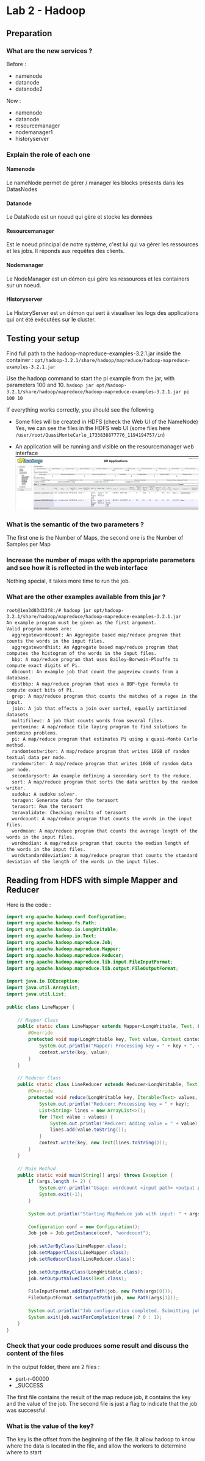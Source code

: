 # Lab 2 - Hadoop

## Preparation
### What are the new services ?

Before : 
- namenode
- datanode
- datanode2

Now :
- namenode
- datanode
- resourcemanager
- nodemanager1
- historyserver

### Explain the role of each one
#### Namenode
Le nameNode permet de gérer / manager les blocks présents dans les DatasNodes
#### Datanode
Le DataNode est un noeud qui gère et stocke les données
#### Resourcemanager
Est le noeud principal de notre système, c'est lui qui va gérer les ressources et les jobs. Il réponds aux requêtes des clients.
[](https://hadoop.apache.org/docs/current/hadoop-yarn/hadoop-yarn-site/YARN.html)
#### Nodemanager
Le NodeManager est un démon qui gère les ressources et les containers sur un noeud.
#### Historyserver
Le HistoryServer est un démon qui sert à visualiser les logs des applications qui ont été exécutées sur le cluster.

## Testing your setup
Find full path to the hadoop-mapreduce-examples-3.2.1.jar inside the container : `opt/hadoop-3.2.1/share/hadoop/mapreduce/hadoop-mapreduce-examples-3.2.1.jar`

Use the hadoop command to start the pi example from the jar, with parameters 100 and 10. 
`hadoop jar opt/hadoop-3.2.1/share/hadoop/mapreduce/hadoop-mapreduce-examples-3.2.1.jar pi 100 10`

If everything works correctly, you should see the following
- Some files will be created in HDFS (check the Web UI of the NameNode)
Yes, we can see the files in the HDFS web UI (some files here `/user/root/QuasiMonteCarlo_1733838877776_1194194757/in`)

- An application will be running and visible on the resourcemanager web interface
![](./docs/hadoop_process.png)

### What is the semantic of the two parameters ?
The first one is the Number of Maps, the second one is the Number of Samples per Map

### Increase the number of maps with the appropriate parameters and see how it is reflected in the web interface
Nothing special, it takes more time to run the job.

### What are the other examples available from this jar ?
```shell
root@1ea3d03d33f8:/# hadoop jar opt/hadoop-3.2.1/share/hadoop/mapreduce/hadoop-mapreduce-examples-3.2.1.jar
An example program must be given as the first argument.
Valid program names are:
  aggregatewordcount: An Aggregate based map/reduce program that counts the words in the input files.
  aggregatewordhist: An Aggregate based map/reduce program that computes the histogram of the words in the input files.
  bbp: A map/reduce program that uses Bailey-Borwein-Plouffe to compute exact digits of Pi.
  dbcount: An example job that count the pageview counts from a database.
  distbbp: A map/reduce program that uses a BBP-type formula to compute exact bits of Pi.
  grep: A map/reduce program that counts the matches of a regex in the input.
  join: A job that effects a join over sorted, equally partitioned datasets
  multifilewc: A job that counts words from several files.
  pentomino: A map/reduce tile laying program to find solutions to pentomino problems.
  pi: A map/reduce program that estimates Pi using a quasi-Monte Carlo method.
  randomtextwriter: A map/reduce program that writes 10GB of random textual data per node.
  randomwriter: A map/reduce program that writes 10GB of random data per node.
  secondarysort: An example defining a secondary sort to the reduce.
  sort: A map/reduce program that sorts the data written by the random writer.
  sudoku: A sudoku solver.
  teragen: Generate data for the terasort
  terasort: Run the terasort
  teravalidate: Checking results of terasort
  wordcount: A map/reduce program that counts the words in the input files.
  wordmean: A map/reduce program that counts the average length of the words in the input files.
  wordmedian: A map/reduce program that counts the median length of the words in the input files.
  wordstandarddeviation: A map/reduce program that counts the standard deviation of the length of the words in the input files.
```

## Reading from HDFS with simple Mapper and Reducer 

Here is the code :

```java
import org.apache.hadoop.conf.Configuration;
import org.apache.hadoop.fs.Path;
import org.apache.hadoop.io.LongWritable;
import org.apache.hadoop.io.Text;
import org.apache.hadoop.mapreduce.Job;
import org.apache.hadoop.mapreduce.Mapper;
import org.apache.hadoop.mapreduce.Reducer;
import org.apache.hadoop.mapreduce.lib.input.FileInputFormat;
import org.apache.hadoop.mapreduce.lib.output.FileOutputFormat;

import java.io.IOException;
import java.util.ArrayList;
import java.util.List;

public class LineMapper {

    // Mapper Class
    public static class LineMapper extends Mapper<LongWritable, Text, LongWritable, Text> {
        @Override
        protected void map(LongWritable key, Text value, Context context) throws IOException, InterruptedException {
            System.out.println("Mapper: Processing key = " + key + ", value = " + value);
            context.write(key, value);
        }
    }

    // Reducer Class
    public static class LineReducer extends Reducer<LongWritable, Text, LongWritable, Text> {
        @Override
        protected void reduce(LongWritable key, Iterable<Text> values, Context context) throws IOException, InterruptedException {
            System.out.println("Reducer: Processing key = " + key);
            List<String> lines = new ArrayList<>();
            for (Text value : values) {
                System.out.println("Reducer: Adding value = " + value);
                lines.add(value.toString());
            }
            context.write(key, new Text(lines.toString()));
        }
    }

    // Main Method
    public static void main(String[] args) throws Exception {
        if (args.length != 2) {
            System.err.println("Usage: wordcount <input path> <output path>");
            System.exit(-1);
        }

        System.out.println("Starting MapReduce job with input: " + args[0] + ", output: " + args[1]);

        Configuration conf = new Configuration();
        Job job = Job.getInstance(conf, "wordcount");

        job.setJarByClass(LineMapper.class);
        job.setMapperClass(LineMapper.class);
        job.setReducerClass(LineReducer.class);

        job.setOutputKeyClass(LongWritable.class);
        job.setOutputValueClass(Text.class);

        FileInputFormat.addInputPath(job, new Path(args[0]));
        FileOutputFormat.setOutputPath(job, new Path(args[1]));

        System.out.println("Job configuration completed. Submitting job...");
        System.exit(job.waitForCompletion(true) ? 0 : 1);
    }
}
```

### Check that your code produces some result and discuss the content of the files
In the output folder, there are 2 files :
- part-r-00000
- _SUCCESS

The first file contains the result of the map reduce job, it contains the key and the value of the job.
The second file is just a flag to indicate that the job was successful.

### What is the value of the key?
The key is the offset from the beginning of the file. It allow hadoop to know where the data is located in the file, and allow the workers to determine where to start

